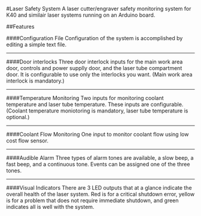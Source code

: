 #Laser Safety System
A laser cutter/engraver safety monitoring system for K40 and similair laser systems running on an Arduino board.

##Features

####Configuration File
Configuration of the system is accomplished by editing a simple text file.
***
####Door interlocks
Three door interlock inputs for the main work area door, controls and power supplly door, and the laser tube compartment door. It is configurable to use only the interlocks you want. (Main work area interlock is mandatory.)
***
####Temperature Monitoring
Two inputs for monitoring coolant temperature and laser tube temperature. These inputs are configurable. (Coolant temperature moniotoring is mandatory, laser tube temperature is optional.)
***
####Coolant Flow Monitoring
One input to monitor coolant flow using low cost flow sensor.
***
####Audible Alarm
Three types of alarm tones are available, a slow beep, a fast beep, and a continuous tone. Events can be assigned one of the three tones.
***
####Visual Indicators
There are 3 LED outputs that at a glance indicate the overall health of the laser system. Red is for a critical shutdown error, yellow is for a problem that does not require immediate shutdown, and green indicates all is well with the system.
